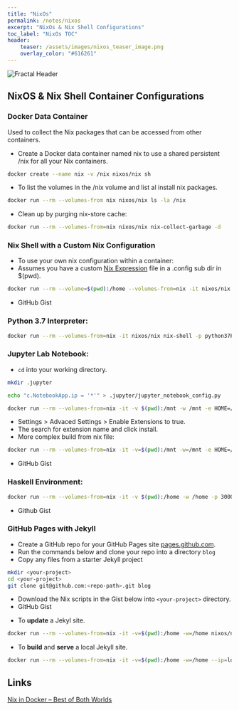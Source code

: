 ```yaml
---
title: "NixOs"
permalink: /notes/nixos
excerpt: "NixOs & Nix Shell Configurations"
toc_label: "NixOs TOC"
header:
    teaser: /assets/images/nixos_teaser_image.png
    overlay_color: "#616261"
---
```

![Fractal Header](https://www.freewebheaders.com/wp-content/gallery/artistic-abstract/brown-fractal-abstract-design-header-2780.jpg)

## NixOS & Nix Shell Container Configurations


### Docker Data Container
Used to collect the Nix packages that can be accessed from other containers.

- Create a Docker data container named nix to use a shared persistent /nix for all your Nix containers.

```bash
docker create --name nix -v /nix nixos/nix sh
```
- To list the volumes in the /nix volume and list al install nix packages.

```bash
docker run --rm --volumes-from nix nixos/nix ls -la /nix
```
- Clean up by purging nix-store cache:

```bash
docker run --rm --volumes-from=nix nixos/nix nix-collect-garbage -d
```


### Nix Shell with a Custom Nix Configuration
- To use your own nix configuration within a container:
- Assumes you have a custom [Nix Expression] file in a .config sub dir in $(pwd).


```bash
docker run --rm --volume=$(pwd):/home --volumes-from=nix -it nixos/nix nix-shell /home/.config/default.nix --run 'echo "Holy Cow! This is awsome!!" | cowsay'
```
- GitHub Gist
<script src="https://gist.github.com/heathdrobertson/b75c075475f4871eece8a372ad36f3af.js"></script>

### Python 3.7 Interpreter:
```bash
docker run --rm --volumes-from=nix -it nixos/nix nix-shell -p python37Packages.pandas --run python3
```

### Jupyter Lab Notebook:

- `cd` into your working directory.

```bash
mkdir .jupyter
```
```bash
echo "c.NotebookApp.ip = '*'" > .jupyter/jupyter_notebook_config.py
```
```bash
docker run --rm --volumes-from=nix -it -v $(pwd):/mnt -w /mnt -e HOME=/mnt -p 8080:8080 nixos/nix nix-shell -p python37Packages.numpy python37Packages.jupyterlab -p nodejs --run "jupyter lab --allow-root --ip=0.0.0.0 --port=8080"
```

- Settings > Advaced Settings > Enable Extensions to true.
- The search for extension name and click install.
- More complex build from nix file:

```bash
docker run --rm --volumes-from=nix -it -v=$(pwd):/mnt -w=/mnt -e HOME=/mnt -p=8080:8080 nixos/nix nix-shell /home/.config/python.nix
```
- GitHub Gist
<script src="https://gist.github.com/heathdrobertson/97416ec041e3206a5a97e45c9a445dba.js"></script>


### Haskell Environment:
```bash
docker run --rm --volumes-from=nix -it -v $(pwd):/home -w /home -p 3000:3000 nixos/nix nix-shell /home/.config/haskell.nix
```
- Github Gist
<script src="https://gist.github.com/heathdrobertson/6c4d9f1799cae998454831bcfc21c4d6.js"></script>


### GitHub Pages with Jekyll

- Create a GitHub repo for your GitHub Pages site [pages.github.com](https://pages.github.com).
- Run the commands below and clone your repo into a directory ```blog```
- Copy any files from a starter Jekyll project
```bash
mkdir <your-project>
cd <your-project>
git clone git@github.com:<repo-path>.git blog
```
- Download the Nix scripts in the Gist below into ```<your-project>``` directory.
- GitHub Gist
<script src="https://gist.github.com/heathdrobertson/67601264548a648a6299c85f496decf3.js"></script>

- To **update** a Jekyl site.
```bash
docker run --rm --volumes-from=nix -it -v=$(pwd):/home -w=/home nixos/nix nix-shell /home/update.nix
```
- To **build** and **serve** a local Jekyll site. 
```bash
docker run --rm --volumes-from=nix -it -v=$(pwd):/home -w=/home --ip=localhost -p=4000:4000 nixos/nix nix-shell /home/post.nix
```


## Links
[Nix in Docker – Best of Both Worlds](https://datakurre.pandala.org/2015/11/nix-in-docker-best-of-both-worlds.html/)

[Nix Expression]: https://nixos.org/nix/manual/#chap-writing-nix-expressions

